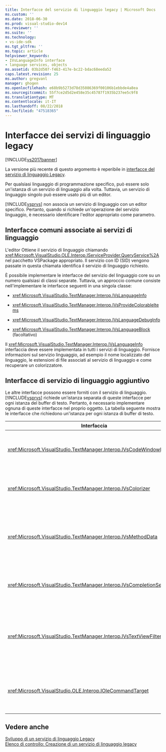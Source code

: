```yaml
---
title: Interfacce del servizio di linguaggio legacy | Microsoft Docs
ms.custom: ''
ms.date: 2018-06-30
ms.prod: visual-studio-dev14
ms.reviewer: ''
ms.suite: ''
ms.technology:
- vs-ide-sdk
ms.tgt_pltfrm: ''
ms.topic: article
helpviewer_keywords:
- IVsLanguageInfo interface
- language services, objects
ms.assetid: 03b2d507-f463-417e-bc22-bdac68eeda52
caps.latest.revision: 25
ms.author: gregvanl
manager: ghogen
ms.openlocfilehash: e68b9b5273d78d35086369f00106b1ebbde4a8ea
ms.sourcegitcommit: 55f7ce2d5d2e458e35c45787f1935b237ee5c9f8
ms.translationtype: MT
ms.contentlocale: it-IT
ms.lasthandoff: 08/22/2018
ms.locfileid: "47518365"
---
```

# <a name="legacy-language-service-interfaces"></a>Interfacce dei servizi di linguaggio legacy
[!INCLUDE[vs2017banner](../../includes/vs2017banner.md)]

La versione più recente di questo argomento è reperibile in [interfacce del servizio di linguaggio Legacy](https://docs.microsoft.com/visualstudio/extensibility/internals/legacy-language-service-interfaces).  
  
Per qualsiasi linguaggio di programmazione specifico, può essere solo un'istanza di un servizio di linguaggio alla volta. Tuttavia, un servizio di linguaggio singolo può essere usato più di un editor.  
  
 [!INCLUDE[vsprvs](../../includes/vsprvs-md.md)] non associa un servizio di linguaggio con un editor specifico. Pertanto, quando si richiede un'operazione del servizio linguaggio, è necessario identificare l'editor appropriato come parametro.  
  
## <a name="common-interfaces-associated-with-language-services"></a>Interfacce comuni associate ai servizi di linguaggio  
 L'editor Ottiene il servizio di linguaggio chiamando <xref:Microsoft.VisualStudio.OLE.Interop.IServiceProvider.QueryService%2A> nel pacchetto VSPackage appropriato. Il servizio con ID (SID) vengono passate in questa chiamata identifica il servizio di linguaggio richiesto.  
  
 È possibile implementare le interfacce del servizio del linguaggio core su un numero qualsiasi di classi separate. Tuttavia, un approccio comune consiste nell'implementare le interfacce seguenti in una singola classe:  
  
-   <xref:Microsoft.VisualStudio.TextManager.Interop.IVsLanguageInfo>  
  
-   <xref:Microsoft.VisualStudio.TextManager.Interop.IVsProvideColorableItems>  
  
-   <xref:Microsoft.VisualStudio.TextManager.Interop.IVsLanguageDebugInfo>  
  
-   <xref:Microsoft.VisualStudio.TextManager.Interop.IVsLanguageBlock> (facoltativo)  
  
 Il <xref:Microsoft.VisualStudio.TextManager.Interop.IVsLanguageInfo> interfaccia deve essere implementata in tutti i servizi di linguaggio. Fornisce informazioni sul servizio linguaggio, ad esempio il nome localizzato del linguaggio, le estensioni di file associati al servizio di linguaggio e come recuperare un colorizzatore.  
  
## <a name="additional-language-service-interfaces"></a>Interfacce di servizio di linguaggio aggiuntivo  
 Le altre interfacce possono essere forniti con il servizio di linguaggio. [!INCLUDE[vsprvs](../../includes/vsprvs-md.md)] richiede un'istanza separata di queste interfacce per ogni istanza del buffer di testo. Pertanto, è necessario implementare ognuna di queste interfacce nel proprio oggetto. La tabella seguente mostra le interfacce che richiedono un'istanza per ogni istanza di buffer di testo.  
  
|Interfaccia|Descrizione|  
|---------------|-----------------|  
|<xref:Microsoft.VisualStudio.TextManager.Interop.IVsCodeWindowManager>|Consente di gestire aree di controllo finestra di codice, ad esempio la barra di riepilogo a discesa. È possibile ottenere questa interfaccia tramite il <xref:Microsoft.VisualStudio.TextManager.Interop.IVsLanguageInfo.GetCodeWindowManager%2A> (metodo). È presente un <xref:Microsoft.VisualStudio.TextManager.Interop.IVsCodeWindowManager> per ogni finestra del codice.|  
|<xref:Microsoft.VisualStudio.TextManager.Interop.IVsColorizer>|Colora i delimitatori e parole chiave del linguaggio. È possibile ottenere questa interfaccia tramite il <xref:Microsoft.VisualStudio.TextManager.Interop.IVsLanguageInfo.GetColorizer%2A> (metodo). <xref:Microsoft.VisualStudio.TextManager.Interop.IVsColorizer> viene chiamato in fase di disegno. Evitare di lavoro a elevato utilizzo di calcolo all'interno di <xref:Microsoft.VisualStudio.TextManager.Interop.IVsColorizer> o potrebbe riscontrare un peggioramento delle prestazioni.|  
|<xref:Microsoft.VisualStudio.TextManager.Interop.IVsMethodData>|Fornisce le descrizioni comandi parametro IntelliSense. Quando il servizio di linguaggio riconosce un carattere che indica che i dati del metodo deve essere visualizzati, ad esempio una parentesi di apertura, chiama il <xref:Microsoft.VisualStudio.TextManager.Interop.IVsMethodTipWindow.SetMethodData%2A> metodo per notificare il testo consente di visualizzare che il servizio di linguaggio in grado di visualizzare una descrizione comando informazioni sul parametro. La visualizzazione di testo richiama il servizio di linguaggio da usando i metodi del <xref:Microsoft.VisualStudio.TextManager.Interop.IVsMethodData> interfaccia per ottenere le informazioni necessarie per visualizzare la descrizione comando.|  
|<xref:Microsoft.VisualStudio.TextManager.Interop.IVsCompletionSet>|Fornisce il completamento delle istruzioni IntelliSense. Quando il servizio di linguaggio è pronto per visualizzare un elenco di completamento, chiama il <xref:Microsoft.VisualStudio.TextManager.Interop.IVsTextView.UpdateCompletionStatus%2A> metodo nella visualizzazione di testo. La visualizzazione di testo quindi richiama il servizio di linguaggio da utilizzando i metodi di <xref:Microsoft.VisualStudio.TextManager.Interop.IVsCompletionSet> oggetto.|  
|<xref:Microsoft.VisualStudio.TextManager.Interop.IVsTextViewFilter>|Consente la modifica della visualizzazione di testo utilizzando il gestore del comando. La classe in cui si implementa il <xref:Microsoft.VisualStudio.TextManager.Interop.IVsTextViewFilter> interfaccia deve implementare anche il <xref:Microsoft.VisualStudio.OLE.Interop.IOleCommandTarget> interfaccia. Recupera la visualizzazione di testo il <xref:Microsoft.VisualStudio.TextManager.Interop.IVsTextViewFilter> oggetto eseguendo una query di <xref:Microsoft.VisualStudio.OLE.Interop.IOleCommandTarget> oggetto che viene passato il <xref:Microsoft.VisualStudio.TextManager.Interop.IVsTextView.AddCommandFilter%2A> (metodo). Dovrebbe esserci un <xref:Microsoft.VisualStudio.TextManager.Interop.IVsTextViewFilter> oggetto per ogni visualizzazione.|  
|<xref:Microsoft.VisualStudio.OLE.Interop.IOleCommandTarget>|Intercetta comandi che l'utente digita nella finestra del codice. Controllare l'output dal <xref:Microsoft.VisualStudio.OLE.Interop.IOleCommandTarget> implementazione per fornire informazioni sul completamento personalizzata e visualizzazione di modifica<br /><br /> Per passare le <xref:Microsoft.VisualStudio.OLE.Interop.IOleCommandTarget> oggetto per la visualizzazione di testo, chiamata <xref:Microsoft.VisualStudio.TextManager.Interop.IVsTextView.AddCommandFilter%2A>.|  
  
## <a name="see-also"></a>Vedere anche  
 [Sviluppo di un servizio di linguaggio Legacy](../../extensibility/internals/developing-a-legacy-language-service.md)   
 [Elenco di controllo: Creazione di un servizio di linguaggio legacy](../../extensibility/internals/checklist-creating-a-legacy-language-service.md)

